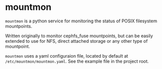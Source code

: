 # mountmon

`mountmon` is a python service for monitoring the status of POSIX filesystem mountpoints.

Written originally to monitor cephfs_fuse mountpoints, but can be easily extended to use for NFS, direct attached storage or any other type of mountpoint.

`mountmon` uses a yaml configuraion file, located by default at `/etc/mountmon/mountmon.yaml`. See the example file in the project root.
